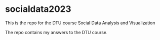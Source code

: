 # socialdata2023
This is the repo for the DTU course Social Data Analysis and Visualization

The repo contains my answers to the DTU course.
